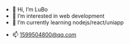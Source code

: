 - 👋 Hi, I’m LuBo
- 👀 I’m interested in web development
- 🌱 I’m currently learning nodejs/react/uniapp
<!-- - 💞️ I’m looking to collaborate on ... -->
- 📫 1599504800@qq.com

<!---
lubo3395/lubo3395 is a ✨ special ✨ repository because its `README.md` (this file) appears on your GitHub profile.
You can click the Preview link to take a look at your changes.
--->
